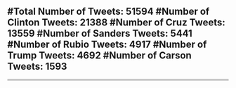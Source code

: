 #Total Number of Tweets: 51594 
#Number of Clinton Tweets: 21388
#Number of Cruz Tweets: 13559
#Number of Sanders Tweets: 5441
#Number of Rubio Tweets: 4917
#Number of Trump Tweets: 4692
#Number of Carson Tweets: 1593
---
---
